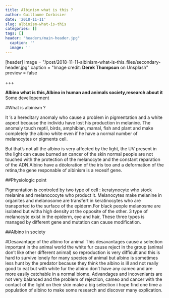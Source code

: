```yaml
---
title: Albinism what is this ?
author: Guillaume Corbisier
date: '2018-11-11'
slug: albinism-what-is-this
categories: []
tags: []
header: "headers/main-header.jpg"
  caption: ''
  image: ''
---
```


[header]
image = "/post/2018-11-11-albinism-what-is-this_files/secondary-header.jpg"
caption = "Image credit: **Derek Thompson** on Unsplash"
preview = false

+++

**Albino what is this,Albino in human and animals society,research about it**
Some devellopement

#What is albinism ?

It ‘s a hereditary anomaly who cause a problem in pigmentation and a white aspect because the individu have lost his production in melanine.
The anomaly touch reptil, birds, amphibian, mamal, fish and plant and make completely the albino white even if he have a normal number of  melanocytes or pigments cell.

But that’s not all the albino is very affected by the light, the UV present in the light can cause burned an cancer of the skin normal people are not touched with the protection of the melanocyte and the constant reparation of the ADN.Albino have a déoloration of the iris too and a deformation of the retina,the gene responable of albinism is a recesif gene.

##Physiologic point

Pigmentation is controled by two type of cell : keratynocyte who stock melanine and melanococyte who product it.
Melanocytes make melanine in organites and melanosome are transfert in keratinocytes who are transported to the surface of the epiderm.For black people melanosme are isolated but witha high density at the opposite of the other.
3 type of melanocyte exist in the epiderm, eye and hair, These three types is managed by different gene and mutation can cause modification.

##Albino in society

#Desavantage of the albino for animal
This desavantages cause a selection important in the animal world the white fur cause reject in the group (animal don’t like other different animal) so reproduction is very difficult and this is hard to survive lonely for many species of animal but albino is sometimes less hunt by the predator because they think the albino is ill and not really good to eat but with white fur the albino don’t have any cameo and are more easily catchable in a normal biome. Advandages and incoveniants are not very balanced and the problem of rejection, cameo and cancer with the contact of the light on their skin make a big selection i hope find one time a population of albino to make some research and discover many explication.
